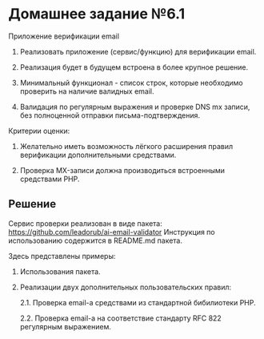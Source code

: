 # Домашнее задание №6.1

Приложение верификации email

1. Реализовать приложение (сервис/функцию) для верификации email.

2. Реализация будет в будущем встроена в более крупное решение.

3. Минимальный функционал - список строк, которые необходимо проверить на наличие валидных email.

4. Валидация по регулярным выражения и проверке DNS mx записи, без полноценной отправки письма-подтверждения.


Критерии оценки:

1. Желательно иметь возможность лёгкого расширения правил верификации дополнительными средствами.

2. Проверка MX-записи должна производиться встроенными средствами PHP.


## Решение

Сервис проверки реализован в виде пакета:
https://github.com/leadorub/ai-email-validator
Инструкция по использованию содержится в README.md пакета.

Здесь представлены примеры:

1. Использования пакета.

2. Реализации двух дополнительных пользовательских правил:

    2.1. Проверка email-а средствами из стандартной бибилиотеки PHP.
    
    2.2. Проверка email-а на соответствие стандарту RFC 822 регулярным выражением. 